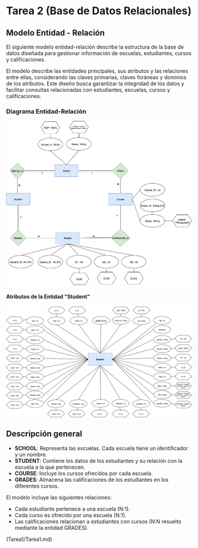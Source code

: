 # Tarea 2 (Base de Datos Relacionales)

## Modelo Entidad - Relación

El siguiente modelo entidad-relación describe la estructura de la base de datos diseñada para gestionar información de escuelas, estudiantes, cursos y calificaciones.

El modelo describe las entidades principales, sus atributos y las relaciones entre ellas, considerando las claves primarias, claves foráneas y dominios de los atributos. Este diseño busca garantizar la integridad de los datos y facilitar consultas relacionadas con estudiantes, escuelas, cursos y calificaciones.

### Diagrama Entidad-Relación

![Modelo ER Parte 1](MODELOER_P1.png)

#### Atributos de la Entidad "Student"

![Modelo ER Parte 2](MODELOER_P2.png)

## Descripción general

- **SCHOOL**: Representa las escuelas. Cada escuela tiene un identificador y un nombre.  
- **STUDENT**: Contiene los datos de los estudiantes y su relación con la escuela a la que pertenecen.  
- **COURSE**: Incluye los cursos ofrecidos por cada escuela.  
- **GRADES**: Almacena las calificaciones de los estudiantes en los diferentes cursos.

El modelo incluye las siguientes relaciones:
- Cada estudiante pertenece a una escuela (N:1).
- Cada curso es ofrecido por una escuela (N:1).
- Las calificaciones relacionan a estudiantes con cursos (N:N resuelto mediante la entidad GRADES).

(Tarea1/Tarea1.md)